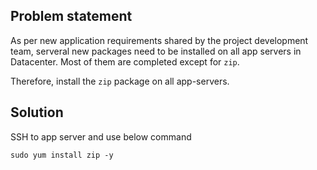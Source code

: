 ## Problem statement

As per new application requirements shared by the project development team, serveral new packages need to be installed on all app servers in Datacenter. Most of them are completed except for `zip`.

Therefore, install the `zip` package on all app-servers.

## Solution

SSH to app server and use below command

`sudo yum install zip -y`
